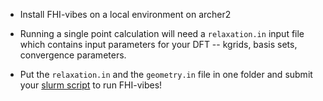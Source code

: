 - Install FHI-vibes on a local environment on archer2

- Running a single point calculation will need a `relaxation.in` input file which contains input parameters for your DFT -- kgrids, basis sets, convergence parameters. 

- Put the `relaxation.in` and the `geometry.in` file in one folder and submit your [slurm script](./run_fhivibes.slm) to run FHI-vibes! 
